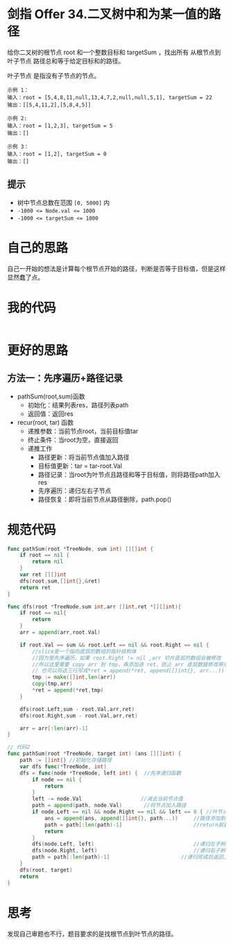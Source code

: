 # 剑指 Offer 34.二叉树中和为某一值的路径

给你二叉树的根节点 root 和一个整数目标和 targetSum ，找出所有 从根节点到叶子节点 路径总和等于给定目标和的路径。

叶子节点 是指没有子节点的节点。

```
示例 1：
输入：root = [5,4,8,11,null,13,4,7,2,null,null,5,1], targetSum = 22
输出：[[5,4,11,2],[5,8,4,5]]

示例 2:
输入：root = [1,2,3], targetSum = 5
输出：[]

示例 3：
输入：root = [1,2], targetSum = 0
输出：[]
```

## 提示

- 树中节点总数在范围 `[0, 5000]` 内
- `-1000 <= Node.val <= 1000`
- `-1000 <= targetSum <= 1000`

# 自己的思路

自己一开始的想法是计算每个根节点开始的路径，判断是否等于目标值，但是这样显然蠢了点。

# 我的代码

```

```



# 更好的思路

## 方法一：先序遍历+路径记录

- pathSum(root,sum)函数
  - 初始化：结果列表res，路径列表path
  - 返回值：返回res
- recur(root, tar) 函数
  - 递推参数：当前节点root，当前目标值tar
  - 终止条件：当root为空，直接返回
  - 递推工作
    - 路径更新：将当前节点值加入路径
    - 目标值更新：tar = tar-root.Val
    - 路径记录：当root为叶节点且路径和等于目标值，则将路径path加入res
    - 先序遍历：递归左右子节点
    - 路径恢复：即将当前节点从路径删除，path.pop()

# 规范代码

```go
func pathSum(root *TreeNode, sum int) [][]int {
    if root == nil {
        return nil
    }
    var ret [][]int
    dfs(root,sum,[]int{},&ret)
    return ret
}

func dfs(root *TreeNode,sum int,arr []int,ret *[][]int){
    if root == nil{
        return
    }
    arr = append(arr,root.Val)

    if root.Val == sum && root.Left == nil && root.Right == nil {
        //slice是一个指向底层的数组的指针结构体
        //因为是先序遍历，如果 root.Right != nil ,arr 切片底层的数组会被修改
        //所以这里需要 copy arr 到 tmp，再添加进 ret，防止 arr 底层数据修改带来的错误
        // 也可以将这三行写成*ret = append(*ret, append([]int{}, arr...))
        tmp := make([]int,len(arr))
        copy(tmp,arr)
        *ret = append(*ret,tmp)
    }

    dfs(root.Left,sum - root.Val,arr,ret)
    dfs(root.Right,sum - root.Val,arr,ret)

    arr = arr[:len(arr)-1]
}

// 代码2
func pathSum(root *TreeNode, target int) (ans [][]int) {
    path := []int{} //初始化存储路径
    var dfs func(*TreeNode, int)
    dfs = func(node *TreeNode, left int) {  //先序递归函数
        if node == nil {
            return
        }
        left -= node.Val                   //减去当前节点值
        path = append(path, node.Val)       //将节点加入路径
        if node.Left == nil && node.Right == nil && left == 0 { //叶节点，且和为tar
            ans = append(ans, append([]int{}, path...))     //路径添加到结果
            path = path[:len(path)-1]                       //return前要删去路径中当前节点
            return
        }
        dfs(node.Left, left)                                //递归左子树
        dfs(node.Right, left)                               //递归右子树
        path = path[:len(path)-1]                       //递归完成后返回上层前删去路径中当前节点
    }
    dfs(root, target)
    return
}
```

# 思考

发现自己审题也不行，题目要求的是找根节点到叶节点的路径。